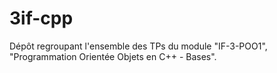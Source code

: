 # 3if-cpp
Dépôt regroupant l'ensemble des TPs du module "IF-3-POO1", "Programmation Orientée Objets en C++ - Bases".
